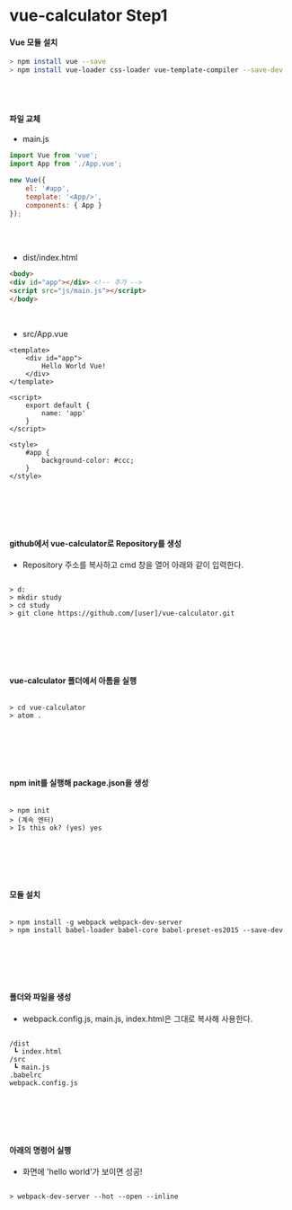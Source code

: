 # vue-calculator Step1


#### Vue 모듈 설치 

```bash
> npm install vue --save
> npm install vue-loader css-loader vue-template-compiler --save-dev
```
<br>
<br>

#### 파일 교체

- main.js
```javascript
import Vue from 'vue';
import App from './App.vue';

new Vue({
    el: '#app',
    template: '<App/>',
    components: { App }
});
```
<br/>
<br/>

- dist/index.html
```html
<body>
<div id="app"></div> <!-- 추가 -->
<script src="js/main.js"></script>
</body>
```
<br/>

- src/App.vue
```vue
<template>
    <div id="app">
        Hello World Vue!
    </div>
</template>

<script>
    export default {
        name: 'app'
    }
</script>

<style>
    #app {
        background-color: #ccc;
    }
</style>
```


<br>
<br>
<br>
<br>

#### github에서 vue-calculator로 Repository를 생성
- Repository 주소를 복사하고 cmd 창을 열어 아래와 같이 입력한다.
<pre><code>
> d:
> mkdir study
> cd study
> git clone https://github.com/[user]/vue-calculator.git
</code></pre>
<br>
<br>
<br>
<br>

#### vue-calculator 폴더에서 아톰을 실행
<pre><code>
> cd vue-calculator
> atom .
</code></pre>
<br>
<br>
<br>
<br>

#### npm init를 실행해 package.json을 생성
<pre><code>
> npm init
> (계속 엔터)
> Is this ok? (yes) yes
</code></pre>
<br>
<br>
<br>
<br>

#### 모듈 설치
<pre><code>
> npm install -g webpack webpack-dev-server
> npm install babel-loader babel-core babel-preset-es2015 --save-dev
</code></pre>
<br>
<br>
<br>
<br>

#### 폴더와 파일을 생성
- webpack.config.js, main.js, index.html은 그대로 복사해 사용한다.
<pre><code>
/dist
 ┗ index.html
/src
 ┗ main.js
.babelrc
webpack.config.js
</code></pre>
<br>
<br>
<br>
<br>

#### 아래의 명령어 실행
- 화면에 'hello world'가 보이면 성공!
<pre><code>
> webpack-dev-server --hot --open --inline
</code></pre>
<br>
<br>
<br>



